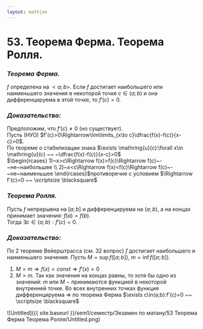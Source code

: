 ```yaml
---  
layout: mathjax  
---  
```

  
# 53. Теорема Ферма. Теорема Ролля.  
  
### *Теорема Ферма.*  
$f$ определена на $<a; b>$. Если $f$ достигает наибольшего или наименьшего значения в некоторой точке $c\in(a;b)$ и она дифференцируема в этой точке, то $f'(c)=0.$  
  
### *Доказательство:*  
Предположим, что $f'(c)\ne0$ (но существует).  
Пусть (НУО) $f'(c)>0\Rightarrow\lim\limits_{x\to c}\dfrac{f(x)-f(c)}{x-c}>0$.  
По теореме о стабилизации знака $\exists \mathring{u}(c):\forall x\in \mathring{u}(c) ~~ ~\dfrac{f(x)-f(c)}{x-c}>0$  
$\begin{rcases}  
   1)~x>c\Rightarrow f(x)>f(c)\Rightarrow f(c)~-~не~наибольшее \\  
   2)~x<c\Rightarrow f(x)<f(c)\Rightarrow f(c)~-~не~наименьшее  
\end{rcases}$противоречие с условием $\Rightarrow f'(c)=0 ~~ \scriptsize \blacksquare$  
  
### *Теорема Ролля.*  
Пусть $f$ непрерывна на $[a;b]$ и дифференцируема на $(a;b)$, а на концах принимает значения: $f(a)=f(b)$.  
Тогда $\exists c\in(a;b):f'(c)=0$.  
  
### *Доказательство:*  
По 2 теореме Вейерштрасса (см. 32 вопрос) $f$ достигает наибольшего и  наименьшего значения. Пусть $M=\sup f([a;b])$, $m=\inf f([a;b])$.  
1) $M=m\Rightarrow f(x)=const \Rightarrow f'(x)=0$  
2) $M>m$. Так как значения на концах равны, то хотя бы одно из значений: $m$ или $M$ $-$ принимаются функцией в некоторой внутренней точке. Во всех внутренних точках функция дифференцируема $\Rightarrow$ по теорема Ферма $\exists c\in(a;b):f'(c)=0 ~~ \scriptsize \blacksquare$  
  
![Untitled]({{ site.baseurl }}/sem1/семестр/Экзамен по матану/53 Теорема Ферма Теорема Ролля/Untitled.png)  
